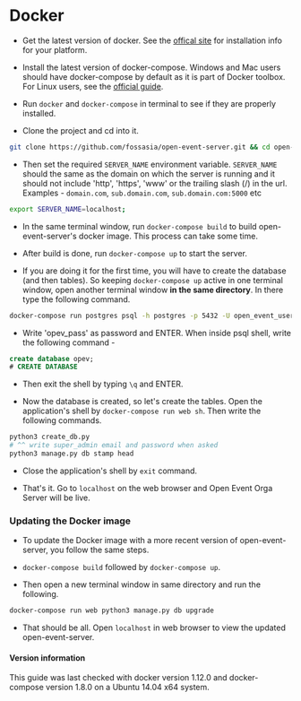 # Docker

* Get the latest version of docker. See the [offical site](https://docs.docker.com/engine/installation/) for installation info for your platform.

* Install the latest version of docker-compose. Windows and Mac users should have docker-compose by default as it is part of Docker toolbox. For Linux users, see the
[official guide](https://docs.docker.com/compose/install/).

* Run `docker` and `docker-compose` in terminal to see if they are properly installed.

* Clone the project and cd into it.

```bash
git clone https://github.com/fossasia/open-event-server.git && cd open-event-server
```

* Then set the required `SERVER_NAME` environment variable. `SERVER_NAME` should the same as the domain on which the server is running and it should not include 'http', 'https',
'www' or the trailing slash (/) in the url. Examples - `domain.com`, `sub.domain.com`, `sub.domain.com:5000` etc

```bash
export SERVER_NAME=localhost;
```

* In the same terminal window, run `docker-compose build` to build open-event-server's docker image. This process can take some time.

* After build is done, run `docker-compose up` to start the server.

* If you are doing it for the first time, you will have to create the database (and then tables).
So keeping `docker-compose up` active in one terminal window, open another terminal window **in the same directory**. In there type the following command.

```bash
docker-compose run postgres psql -h postgres -p 5432 -U open_event_user --password open_event
```

* Write 'opev_pass' as password and ENTER. When inside psql shell, write the following command -

```sql
create database opev;
# CREATE DATABASE
```

* Then exit the shell by typing `\q` and ENTER.

* Now the database is created, so let's create the tables. Open the application's shell by `docker-compose run web sh`. Then write the following commands.

```bash
python3 create_db.py
# ^^ write super_admin email and password when asked
python3 manage.py db stamp head
```

* Close the application's shell by `exit` command.

* That's it. Go to `localhost` on the web browser and Open Event Orga Server will be live.


### Updating the Docker image

* To update the Docker image with a more recent version of open-event-server, you follow the same steps.

* `docker-compose build` followed by `docker-compose up`.

* Then open a new terminal window in same directory and run the following.

```bash
docker-compose run web python3 manage.py db upgrade
```

* That should be all. Open `localhost` in web browser to view the updated open-event-server.



#### Version information

This guide was last checked with docker version 1.12.0 and docker-compose version 1.8.0 on a Ubuntu 14.04 x64 system.

